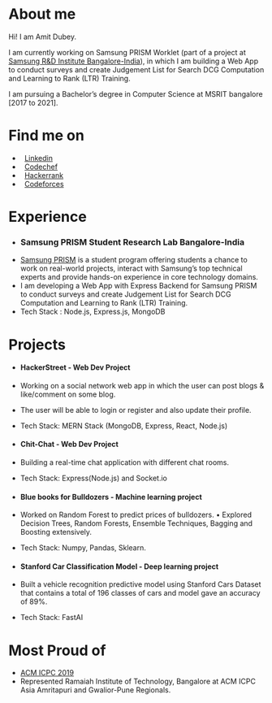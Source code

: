 #  About me
Hi! I am Amit Dubey.

I am currently working on Samsung PRISM Worklet (part of a project at [Samsung R&D Institute Bangalore-India](https://www.linkedin.com/company/samsung-india/)), in which I am building a Web App to conduct surveys and create Judgement List for Search DCG Computation and Learning to Rank (LTR) Training.

I am pursuing a Bachelor’s degree in Computer Science at MSRIT bangalore [2017 to 2021].

#  Find me on

* &nbsp; [Linkedin](https://www.linkedin.com/in/amitdu6ey/)
* &nbsp; [Codechef](https://www.codechef.com/users/amitdu6ey)
* &nbsp; [Hackerrank](https://www.hackerrank.com/amitdu6ey)
* &nbsp; [Codeforces](https://codeforces.com/profile/amitdu6ey)

#  Experience

* ### Samsung PRISM Student Research Lab Bangalore-India
 * [Samsung PRISM](https://www.samsungprism.com/) is a student program offering students a chance to work on real-world projects, interact with Samsung’s top technical experts and provide hands-on experience in core technology domains.
 * I am developing a Web App with Express Backend for Samsung PRISM to conduct surveys and create Judgement List for Search DCG Computation and Learning to Rank (LTR) Training.
 * Tech Stack : Node.js, Express.js, MongoDB


#  Projects
* #### HackerStreet - Web Dev Project 
 * Working on a social network web app in which the user can post blogs & like/comment on some blog.
 * The user will be able to login or register and also update their profile.
 * Tech Stack: MERN Stack (MongoDB, Express, React, Node.js)
  
* #### Chit-Chat - Web Dev Project
 * Building a real-time chat application with different chat rooms.
 * Tech Stack: Express(Node.js) and Socket.io  
  
* #### Blue books for Bulldozers - Machine learning project
 * Worked on Random Forest to predict prices of bulldozers.
 • Explored Decision Trees, Random Forests, Ensemble Techniques, Bagging and Boosting extensively.
 * Tech Stack: Numpy, Pandas, Sklearn.

* #### Stanford Car Classification Model - Deep learning project
 * Built a vehicle recognition predictive model using Stanford Cars Dataset that contains a total of 196 classes of cars and model gave an accuracy of 89%.
 * Tech Stack: FastAI 
  
#  Most Proud of
 * [ACM ICPC 2019](https://www.codechef.com/public/rankings/ICPCIN19)
  * Represented Ramaiah Institute of Technology, Bangalore at ACM ICPC Asia Amritapuri
    and Gwalior-Pune Regionals.
